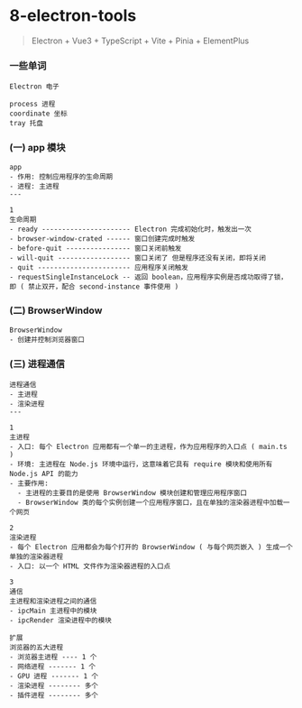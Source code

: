 # 8-electron-tools

> Electron + Vue3 + TypeScript + Vite + Pinia + ElementPlus

### 一些单词

```
Electron 电子

process 进程
coordinate 坐标
tray 托盘
```

### (一) app 模块

```
app
- 作用: 控制应用程序的生命周期
- 进程: 主进程
---

1
生命周期
- ready ---------------------- Electron 完成初始化时，触发出一次
- browser-window-crated ------ 窗口创建完成时触发
- before-quit ---------------- 窗口关闭前触发
- will-quit ------------------ 窗口关闭了 但是程序还没有关闭，即将关闭
- quit ----------------------- 应用程序关闭触发
- requestSingleInstanceLock -- 返回 boolean，应用程序实例是否成功取得了锁，即 ( 禁止双开，配合 second-instance 事件使用 )
```

### (二) BrowserWindow

```
BrowserWindow
- 创建并控制浏览器窗口
```

### (三) 进程通信

```
进程通信
- 主进程
- 渲染进程
---

1
主进程
- 入口: 每个 Electron 应用都有一个单一的主进程，作为应用程序的入口点 ( main.ts )
- 环境: 主进程在 Node.js 环境中运行，这意味着它具有 require 模块和使用所有 Node.js API 的能力
- 主要作用:
  - 主进程的主要目的是使用 BrowserWindow 模块创建和管理应用程序窗口
  - BrowserWindow 类的每个实例创建一个应用程序窗口，且在单独的渲染器进程中加载一个网页

2
渲染进程
- 每个 Electron 应用都会为每个打开的 BrowserWindow ( 与每个网页嵌入 ) 生成一个单独的渲染器进程
- 入口: 以一个 HTML 文件作为渲染器进程的入口点

3
通信
主进程和渲染进程之间的通信
- ipcMain 主进程中的模块
- ipcRender 渲染进程中的模块

扩展
浏览器的五大进程
- 浏览器主进程 ---- 1 个
- 网络进程 ------- 1 个
- GPU 进程 ------- 1 个
- 渲染进程 -------- 多个
- 插件进程 -------- 多个
```
